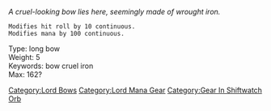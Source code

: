 *A cruel-looking bow lies here, seemingly made of wrought iron.*

`Modifies hit roll by 10 continuous.`  
`Modifies mana by 100 continuous.`

Type: long bow  
Weight: 5  
Keywords: bow cruel iron  
Max: 162?

[Category:Lord Bows](Category:Lord_Bows "wikilink") [Category:Lord Mana
Gear](Category:Lord_Mana_Gear "wikilink") [Category:Gear In Shiftwatch
Orb](Category:Gear_In_Shiftwatch_Orb "wikilink")
